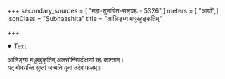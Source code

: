 +++
secondary_sources = [ "महा-सुभाषित-सङ्ग्रहः - 5326",]
meters = [ "आर्या",]
jsonClass = "Subhaashita"
title = "आलिङ्ग्य मधुरहुङ्कृतिम्"

+++

<details open><summary>Text</summary>

आलिङ्ग्य मधुरहुंकृतिम् अलसोन्मिषदीक्षणां रहः कान्ताम्।  
यद् बोधयन्ति सुप्तां जन्मनि यूनां तदेव फलम्॥
</details>
